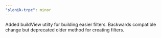 ```yaml
---
"slonik-trpc": minor
---
```


Added buildView utilty for building easier filters.
Backwards compatible change but deprecated older method for creating filters.

